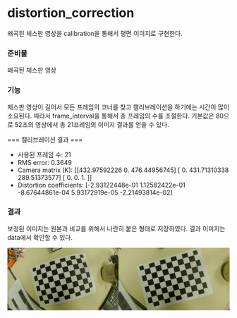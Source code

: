 # distortion_correction
왜곡된 체스판 영상을 calibration을 통해서 평면 이미지로 구현한다.

### 준비물
왜곡된 체스판 영상

### 기능 
체스판 영상이 길어서 모든 프레임의 코너를 찾고 캘리브레이션을 하기에는 시간이 많이 소요된다.
따라서 frame_interval을 통해서 총 프레임의 수를 조절한다. 
기본값은 80으로 52초의 영상에서 총 21프레임의 이미지 결과를 얻을 수 있다.

=== 캘리브레이션 결과 ===
* 사용된 프레임 수: 21
* RMS error: 0.3649
* Camera matrix (K):
[[432.97592226   0.         476.44956745]
 [  0.         431.71310338 289.51373577]
 [  0.           0.           1.        ]]
* Distortion coefficients:
[-2.93122448e-01  1.12582422e-01 -8.67644861e-04  5.93172919e-05
 -2.21493814e-02]


### 결과
보정된 이미지는 원본과 비교를 위해서 나란히 붙은 형태로 저장하였다.
결과 이미지는 data에서 확인할 수 있다.

<img src="data/compare_undistorted_14.png" />
